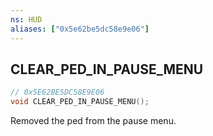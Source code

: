 ```yaml
---
ns: HUD
aliases: ["0x5e62be5dc58e9e06"]
---
```

## CLEAR_PED_IN_PAUSE_MENU

```c
// 0x5E62BE5DC58E9E06
void CLEAR_PED_IN_PAUSE_MENU();
```

Removed the ped from the pause menu.

